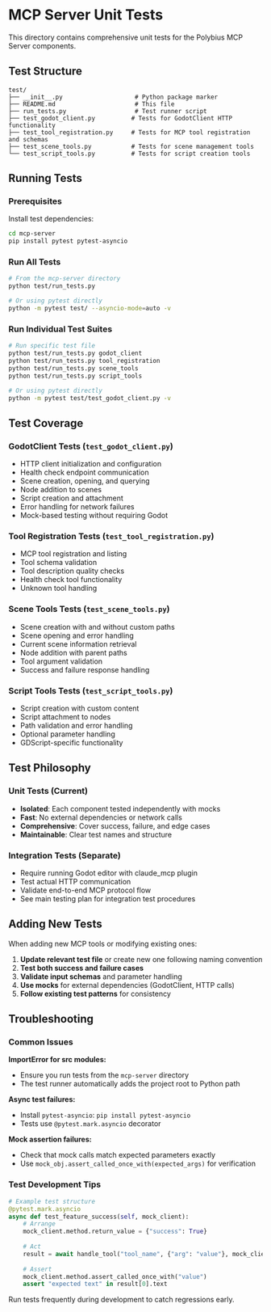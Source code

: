 # MCP Server Unit Tests

This directory contains comprehensive unit tests for the Polybius MCP Server components.

## Test Structure

```
test/
├── __init__.py                    # Python package marker
├── README.md                      # This file
├── run_tests.py                   # Test runner script
├── test_godot_client.py          # Tests for GodotClient HTTP functionality
├── test_tool_registration.py     # Tests for MCP tool registration and schemas
├── test_scene_tools.py           # Tests for scene management tools
└── test_script_tools.py          # Tests for script creation tools
```

## Running Tests

### Prerequisites

Install test dependencies:
```bash
cd mcp-server
pip install pytest pytest-asyncio
```

### Run All Tests
```bash
# From the mcp-server directory
python test/run_tests.py

# Or using pytest directly
python -m pytest test/ --asyncio-mode=auto -v
```

### Run Individual Test Suites
```bash
# Run specific test file
python test/run_tests.py godot_client
python test/run_tests.py tool_registration
python test/run_tests.py scene_tools
python test/run_tests.py script_tools

# Or using pytest directly
python -m pytest test/test_godot_client.py -v
```

## Test Coverage

### GodotClient Tests (`test_godot_client.py`)
- HTTP client initialization and configuration
- Health check endpoint communication
- Scene creation, opening, and querying
- Node addition to scenes
- Script creation and attachment
- Error handling for network failures
- Mock-based testing without requiring Godot

### Tool Registration Tests (`test_tool_registration.py`)
- MCP tool registration and listing
- Tool schema validation
- Tool description quality checks
- Health check tool functionality
- Unknown tool handling

### Scene Tools Tests (`test_scene_tools.py`)
- Scene creation with and without custom paths
- Scene opening and error handling
- Current scene information retrieval
- Node addition with parent paths
- Tool argument validation
- Success and failure response handling

### Script Tools Tests (`test_script_tools.py`)
- Script creation with custom content
- Script attachment to nodes
- Path validation and error handling
- Optional parameter handling
- GDScript-specific functionality

## Test Philosophy

### Unit Tests (Current)
- **Isolated**: Each component tested independently with mocks
- **Fast**: No external dependencies or network calls
- **Comprehensive**: Cover success, failure, and edge cases
- **Maintainable**: Clear test names and structure

### Integration Tests (Separate)
- Require running Godot editor with claude_mcp plugin
- Test actual HTTP communication
- Validate end-to-end MCP protocol flow
- See main testing plan for integration test procedures

## Adding New Tests

When adding new MCP tools or modifying existing ones:

1. **Update relevant test file** or create new one following naming convention
2. **Test both success and failure cases**
3. **Validate input schemas** and parameter handling
4. **Use mocks** for external dependencies (GodotClient, HTTP calls)
5. **Follow existing test patterns** for consistency

## Troubleshooting

### Common Issues

**ImportError for src modules:**
- Ensure you run tests from the `mcp-server` directory
- The test runner automatically adds the project root to Python path

**Async test failures:**
- Install `pytest-asyncio`: `pip install pytest-asyncio`
- Tests use `@pytest.mark.asyncio` decorator

**Mock assertion failures:**
- Check that mock calls match expected parameters exactly
- Use `mock_obj.assert_called_once_with(expected_args)` for verification

### Test Development Tips

```python
# Example test structure
@pytest.mark.asyncio
async def test_feature_success(self, mock_client):
    # Arrange
    mock_client.method.return_value = {"success": True}
    
    # Act  
    result = await handle_tool("tool_name", {"arg": "value"}, mock_client)
    
    # Assert
    mock_client.method.assert_called_once_with("value")
    assert "expected text" in result[0].text
```

Run tests frequently during development to catch regressions early.